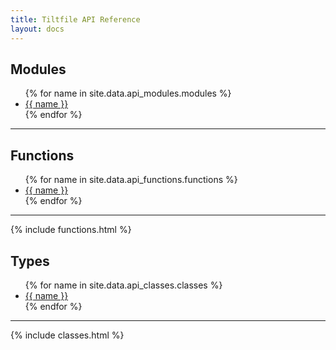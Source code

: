 ```yaml
---
title: Tiltfile API Reference
layout: docs
---
```


## Modules

<ul>
{% for name in site.data.api_modules.modules %}
<li><a href="api_{{name}}.html">{{ name }}</a></li>
{% endfor %}
</ul>

---

## Functions

<ul>
{% for name in site.data.api_functions.functions %}
<li><a href="#api.{{name}}">{{ name }}</a></li>
{% endfor %}
</ul>

---

{% include functions.html %}

## Types

<ul>
{% for name in site.data.api_classes.classes %}
<li><a href="#api.{{name}}">{{ name }}</a></li>
{% endfor %}
</ul>

---

{% include classes.html %}
